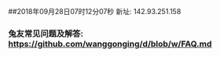 ##2018年09月28日07时12分07秒 新址: 142.93.251.158
### 兔友常见问题及解答: https://github.com/wanggonging/d/blob/w/FAQ.md
